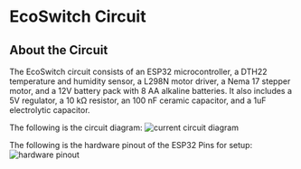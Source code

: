 # EcoSwitch Circuit

## About the Circuit
The EcoSwitch circuit consists of an ESP32 microcontroller, a DTH22 temperature and humidity sensor, a L298N motor driver, a Nema 17 stepper motor, and a 12V battery pack with 8 AA alkaline batteries. It also includes a 5V regulator, a 10 kΩ resistor, an 100 nF ceramic capacitor, and a 1uF electrolytic capacitor.

The following is the circuit diagram:
![current circuit diagram](https://user-images.githubusercontent.com/58235369/166088069-b58aa5f1-5c8e-4a9f-aced-690fe76af1e3.png)

The following is the hardware pinout of the ESP32 Pins for setup:
![hardware pinout](https://user-images.githubusercontent.com/58235369/166088177-35ca4420-e34b-4085-a039-1ab324ebfd4f.png)
